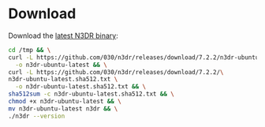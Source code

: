 # Download

Download the [latest N3DR binary](https://github.com/030/n3dr/releases/tag/7.2.2):

```bash
cd /tmp && \
curl -L https://github.com/030/n3dr/releases/download/7.2.2/n3dr-ubuntu-latest \
  -o n3dr-ubuntu-latest && \
curl -L https://github.com/030/n3dr/releases/download/7.2.2/\
n3dr-ubuntu-latest.sha512.txt \
  -o n3dr-ubuntu-latest.sha512.txt && \
sha512sum -c n3dr-ubuntu-latest.sha512.txt && \
chmod +x n3dr-ubuntu-latest && \
mv n3dr-ubuntu-latest n3dr && \
./n3dr --version
```
